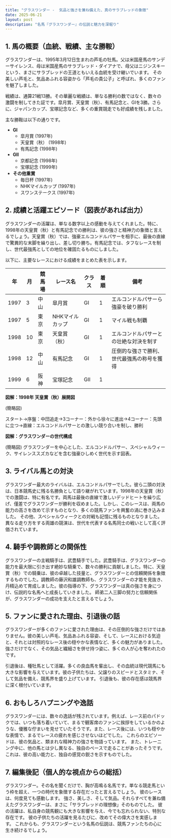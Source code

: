 ```yaml
---
title: "グラスワンダー -  気品と強さを兼ね備えた、真のサラブレッドの象徴"
date: 2025-06-21
layout: post
description: "名馬『グラスワンダー』の伝説と魅力を深堀り"
---
```


## 1. 馬の概要（血統、戦績、主な勝鞍）

グラスワンダーは、1995年3月12日生まれの芦毛の牡馬。父は米国産馬のサンデーサイレンス、母は米国産馬のサラブレッド・ダイアナで、母父はニジンスキーという、まさにサラブレッドの王道ともいえる血統を受け継いでいます。  その美しい芦毛と、気品あふれる容姿から「芦毛の貴公子」と呼ばれ、多くのファンを魅了しました。

戦績は、通算21戦13勝。その華麗な戦績は、単なる勝利の数ではなく、数々の激闘を制してきた証です。皐月賞、天皇賞（秋）、有馬記念と、GIを3勝。さらに、ジャパンカップ、宝塚記念など、多くの重賞競走でも好成績を残しました。

主な勝鞍は以下の通りです。

* **GI**
    * 皐月賞 (1997年)
    * 天皇賞（秋） (1998年)
    * 有馬記念 (1998年)
* **GII**
    * 京都記念 (1998年)
    * 宝塚記念 (1999年)
* **その他重賞**
    * 毎日杯 (1997年)
    * NHKマイルカップ (1997年)
    * スワンステークス (1997年)


## 2. 成績と活躍エピソード（図表があれば出力）

グラスワンダーの活躍は、単なる数字以上の感動を与えてくれました。特に、1998年の天皇賞（秋）と有馬記念での勝利は、彼の強さと精神力の象徴と言えるでしょう。天皇賞（秋）では、強豪エルコンドルパサーを相手に、最後の直線で驚異的な末脚を繰り出し、差し切り勝ち。有馬記念では、タフなレースを制し、世代最強馬としての地位を確固たるものにしました。

以下に、主要なレースにおける成績をまとめた表を示します。

| 年 | 月 | 競馬場 | レース名       | クラス | 着順 | 備考                                          |
|---|----|---------|----------------|-------|------|----------------------------------------------|
| 1997 | 3 | 中山     | 皐月賞         | GI    | 1    | エルコンドルパサーら強豪を破り勝利              |
| 1997 | 5 | 東京     | NHKマイルカップ | GI    | 1    | マイル戦も制覇                               |
| 1998 | 10| 東京     | 天皇賞（秋）   | GI    | 1    | エルコンドルパサーとの壮絶な対決を制す         |
| 1998 | 12| 中山     | 有馬記念       | GI    | 1    | 圧倒的な強さで勝利、世代最強馬の称号を獲得 |
| 1999 | 6 | 阪神     | 宝塚記念       | GII   | 1    |  |

**図解：1998年 天皇賞（秋）展開図**

(簡略図)

スタート→序盤：中団追走→3コーナー：外から徐々に進出→4コーナー：先頭に立つ→直線：エルコンドルパサーとの激しい競り合いを制し、勝利


**図解：グラスワンダーの世代構成**

(簡略図)  グラスワンダーを中心とした、エルコンドルパサー、スペシャルウィーク、サイレンススズカなどを含む強豪ひしめく世代を示す図表。


## 3. ライバル馬との対決

グラスワンダー最大のライバルは、エルコンドルパサーでした。彼ら二頭の対決は、日本競馬史に残る名勝負として語り継がれています。1998年の天皇賞（秋）での激闘は、特に有名です。両馬は最後の直線で激しいデッドヒートを繰り広げ、僅差でグラスワンダーが勝利を収めました。しかし、このレースは、両馬の能力の高さを改めて示すものとなり、多くの競馬ファンを興奮の渦に巻き込みました。  その他、スペシャルウィークとの対戦も記憶に残るものとなりました。異なる走り方をする両雄の競演は、世代を代表する名馬同士の戦いとして高く評価されています。


## 4. 騎手や調教師との関係性

グラスワンダーの主戦騎手は、武豊騎手でした。武豊騎手は、グラスワンダーの能力を最大限に引き出す絶妙な騎乗で、数々の勝利に貢献しました。特に、天皇賞（秋）での騎乗は、彼の卓越した技量と、グラスワンダーとの信頼関係を象徴するものでした。調教師の藤沢和雄調教師も、グラスワンダーの才能を見抜き、丹精込めて育成しました。彼の指導の下、グラスワンダーは真の強さを身につけ、伝説的な名馬へと成長していきました。  師弟二人三脚の努力と信頼関係が、グラスワンダーの成功を支えたと言えるでしょう。


## 5. ファンに愛された理由、引退後の話

グラスワンダーが多くのファンに愛された理由は、その圧倒的な強さだけではありません。彼の美しい芦毛、気品あふれる容姿、そして、レースにおける気迫と、それとは対照的なレース後の穏やかな表情など、多くの魅力がありました。  強さだけでなく、その気品と繊細さを併せ持つ姿に、多くの人が心を奪われたのです。

引退後は、種牡馬として活躍。多くの良血馬を輩出し、その血統は現代競馬にも大きな影響を与えています。彼の子供たちは、父譲りのスピードとスタミナ、そして気品を備え、競馬界を盛り上げています。  引退後も、彼の存在感は競馬界に深く根付いています。


## 6. おもしろハプニングや逸話

グラスワンダーには、数々の逸話が残されています。例えば、レース前のパドックでは、いつも落ち着いていて、まるで観客席のファンに挨拶をしているかのような、優雅な佇まいを見せていたそうです。また、レース後には、いつも穏やかな表情で、まるでレースの疲れを感じさせないほどでした。  これらのエピソードは、彼の気品と、類まれな精神力の強さを物語っています。  また、トレーニング中に、他の馬とは少し異なる、独自のペースで走ることがあったそうです。これは、彼の高い能力と、独自の感覚の鋭さを示すものでした。


## 7. 編集後記（個人的な視点からの総括）

グラスワンダー。その名を聞くだけで、胸が高鳴る名馬です。単なる競走馬という枠を超え、一つの時代を象徴する存在だったと言えるでしょう。  彼のレースは、何度見ても感動します。  強さ、美しさ、そして気品。それらすべてを兼ね備えたグラスワンダーは、まさに「サラブレッドの理想像」そのものでした。  彼の活躍は、私自身の競馬観にも大きな影響を与え、今でも忘れられない、特別な存在です。  彼の子供たちの活躍を見るたびに、改めてその偉大さを実感します。  これからも、グラスワンダーという名馬の伝説は、競馬ファンたちの心に生き続けるでしょう。
